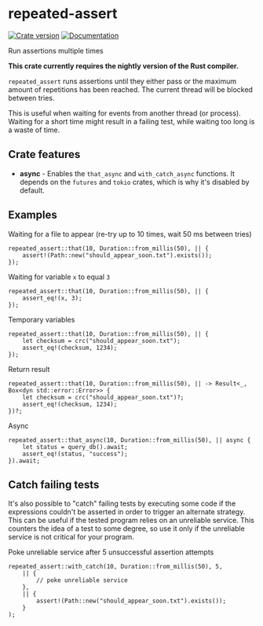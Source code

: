 # repeated-assert

[![Crate version](https://img.shields.io/crates/d/repeated-assert)](https://crates.io/crates/repeated-assert)
[![Documentation](https://img.shields.io/docsrs/repeated-assert)](https://docs.rs/repeated-assert)

Run assertions multiple times

**This crate currently requires the nightly version of the Rust compiler.**

`repeated_assert` runs assertions until they either pass
or the maximum amount of repetitions has been reached.
The current thread will be blocked between tries.

This is useful when waiting for events from another thread (or process).
Waiting for a short time might result in a failing test, while waiting too long is a waste of time.

## Crate features

* **async** - Enables the `that_async` and `with_catch_async` functions. It depends on the `futures` and `tokio` crates, which is why it's disabled by default.

## Examples

Waiting for a file to appear (re-try up to 10 times, wait 50 ms between tries)

```rust,ignore
repeated_assert::that(10, Duration::from_millis(50), || {
    assert!(Path::new("should_appear_soon.txt").exists());
});
```

Waiting for variable `x` to equal `3`

```rust,ignore
repeated_assert::that(10, Duration::from_millis(50), || {
    assert_eq!(x, 3);
});
```

Temporary variables

```rust,ignore
repeated_assert::that(10, Duration::from_millis(50), || {
    let checksum = crc("should_appear_soon.txt");
    assert_eq!(checksum, 1234);
});
```

Return result

```rust,ignore
repeated_assert::that(10, Duration::from_millis(50), || -> Result<_, Box<dyn std::error::Error>> {
    let checksum = crc("should_appear_soon.txt")?;
    assert_eq!(checksum, 1234);
})?;
```

Async

```rust,ignore
repeated_assert::that_async(10, Duration::from_millis(50), || async {
    let status = query_db().await;
    assert_eq!(status, "success");
}).await;
```

## Catch failing tests

It's also possible to "catch" failing tests by executing some code if the expressions couldn't be asserted in order to trigger an alternate strategy.
This can be useful if the tested program relies on an unreliable service.
This counters the idea of a test to some degree, so use it only if the unreliable service is not critical for your program.

Poke unreliable service after 5 unsuccessful assertion attempts

```rust,ignore
repeated_assert::with_catch(10, Duration::from_millis(50), 5,
    || {
        // poke unreliable service
    },
    || {
        assert!(Path::new("should_appear_soon.txt").exists());
    }
);
```
